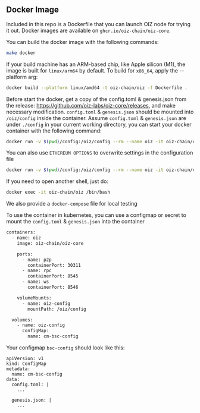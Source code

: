 ## Docker Image

Included in this repo is a Dockerfile that you can launch OIZ node for trying it out. Docker images are available on `ghcr.io/oiz-chain/oiz-core`.

You can build the docker image with the following commands:
```bash
make docker
```

If your build machine has an ARM-based chip, like Apple silicon (M1), the image is built for `linux/arm64` by default. To build for `x86_64`, apply the --platform arg:

```bash
docker build --platform linux/amd64 -t oiz-chain/oiz -f Dockerfile .
```

Before start the docker, get a copy of the config.toml & genesis.json from the release: https://github.com/oiz-labs/oiz-core/releases, and make necessary modification. `config.toml` & `genesis.json` should be mounted into `/oiz/config` inside the container. Assume `config.toml` & `genesis.json` are under `./config` in your current working directory, you can start your docker container with the following command:
```bash
docker run -v $(pwd)/config:/oiz/config --rm --name oiz -it oiz-chain/oiz 
```

You can also use `ETHEREUM OPTIONS` to overwrite settings in the configuration file
```bash
docker run -v $(pwd)/config:/oiz/config --rm --name oiz -it oiz-chain/oiz --http.addr 0.0.0.0 --http.port 8545 --http.vhosts '*' --verbosity 3
```

If you need to open another shell, just do:
```bash
docker exec -it oiz-chain/oiz /bin/bash
```

We also provide a `docker-compose` file for local testing

To use the container in kubernetes, you can use a configmap or secret to mount the `config.toml` & `genesis.json` into the container
```bash
containers:
  - name: oiz
    image: oiz-chain/oiz-core

    ports:
      - name: p2p
        containerPort: 30311  
      - name: rpc
        containerPort: 8545
      - name: ws
        containerPort: 8546     

    volumeMounts:
      - name: oiz-config
        mountPath: /oiz/config

  volumes:
    - name: oiz-config
      configMap:
        name: cm-bsc-config
```

Your configmap `bsc-config` should look like this:
```
apiVersion: v1
kind: ConfigMap
metadata:
  name: cm-bsc-config
data:
  config.toml: |
    ...

  genesis.json: |
    ...  

```